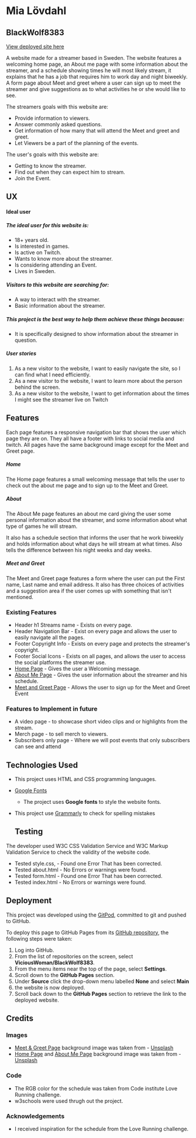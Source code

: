 # Mia Lövdahl
## BlackWolf8383
[View deployed site here](https://viciouswoman.github.io/BlackWolf8383/)

A website made for a streamer based in Sweden.
The website features a welcoming home page, an About me page with some information about the streamer, and a schedule showing times he will most likely stream, it explains that he has a job that requires him to work day and night biweekly.
A form page about Meet and greet where a user can sign up to meet the streamer and give suggestions as to what activities he or she would like to see.

The streamers goals with this website are:
* Provide information to viewers.
* Answer commonly asked questions.
* Get information of how many that will attend the Meet and greet and greet.
* Let Viewers be a part of the planning of the events.

The user's goals with this website are:
* Getting to know the streamer.
* Find out when they can expect him to stream.
* Join the Event.

## UX

#### Ideal user

##### The ideal user for this website is:
* 18+ years old.
* Is interested in games.
* Is active on Twitch.
* Wants to know more about the streamer.
* Is considering attending an Event.
* Lives in Sweden.

##### Visitors to this website are searching for:
* A way to interact with the streamer.
* Basic information about the streamer.

##### This project is the best way to help them achieve these things because:
* It is specifically designed to show information about the streamer in question.

##### User stories
1. As a new visitor to the website, I want to easily navigate the site, so I can find what I need efficiently.
2. As a new visitor to the website, I want to learn more about the person behind the screen.
3. As a new visitor to the website, I want to get information about the times I might see the streamer live on Twitch

## Features

Each page features a responsive navigation bar that shows the user which page they are on.
They all have a footer with links to social media and twitch.
All pages have the same background image except for the Meet and Greet page.

##### Home

The Home page features a small welcoming message that tells the user to check out the about me page and to sign up to the Meet and Greet.

##### About

The About Me page features an about me card giving the user some personal information about the streamer, and some information about what type of games he will stream.

It also has a schedule section that informs the user that he work biweekly and holds information about what days he will stream at what times. Also tells the difference between his night weeks and day weeks.

##### Meet and Greet

The Meet and Greet page features a form where the user can put the First name, Last name and email address. 
It also has three choices of activities and a suggestion area if the user comes up with something that isn't mentioned. 

### Existing Features

- Header h1 Streams name - Exists on every page.
- Header Navigation Bar - Exist on every page and allows the user to easily navigate all the pages. 
- Footer Copyright Info - Exists on every page and protects the streamer's copyright.
- Footer Social Icons - Exists on all pages, and allows the user to access the social platforms the streamer use.
- [Home Page](index.html) - Gives the user a Welcoming message. 
- [About Me Page](about.html) - Gives the user information about the streamer and his schedule.
- [Meet and Greet Page](form.html) - Allows the user to sign up for the Meet and Greet Event

### Features to Implement in future
- A video page - to showcase short video clips and or highlights from the stream.
- Merch page - to sell merch to viewers.
- Subscribers only page - Where we will post events that only subscribers can see and attend

## Technologies Used

- This project uses HTML and CSS programming languages.
- [Google Fonts](https://fonts.google.com/)
   - The project uses **Google fonts** to style the website fonts.
- This project use [Grammarly](https://app.grammarly.com/) to check for spelling mistakes

   ## Testing 

The developer used W3C CSS Validation Service and W3C Markup Validation Service to check the validity of the website code.

- Tested style.css, - Found one Error That has been corrected.
- Tested about.html - No Errors or warnings were found. 
- Tested form.html - Found one Error That has been corrected.
- Tested index.html - No Errors or warnings were found.

## Deployment

This project was developed using the [GitPod](https://gitpod.io/), committed to git and pushed to GitHub. 

To deploy this page to GitHub Pages from its [GitHub repository](https://github.com/ViciousWoman/BlackWolf8383), the following steps were taken: 
1. Log into GitHub. 
2. From the list of repositories on the screen, select **ViciousWoman/BlackWolf8383**.
3. From the menu items near the top of the page, select **Settings**.
4. Scroll down to the **GitHub Pages** section.
5. Under **Source** click the drop-down menu labelled **None** and select **Main**
6. the website is now deployed. 
7. Scroll back down to the **GitHub Pages** section to retrieve the link to the deployed website.

## Credits

### Images

- [Meet & Greet Page](form.html) background image was taken from - [Unsplash](https://unsplash.com/photos/-hWwL0n3_As)
- [Home Page](index.html) and [About Me Page](about.html) background image was taken from - [Unsplash](https://unsplash.com/photos/sp-p7uuT0tw)

### Code

- The RGB color for the schedule was taken from Code institute Love Running challenge.
- w3schools were used thrugh out the project.

### Acknowledgements

- I received inspiration for the schedule from the Love Running challenge.
